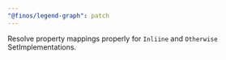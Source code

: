 ```yaml
---
"@finos/legend-graph": patch
---
```


Resolve property mappings properly for `Inliine` and `Otherwise` SetImplementations.